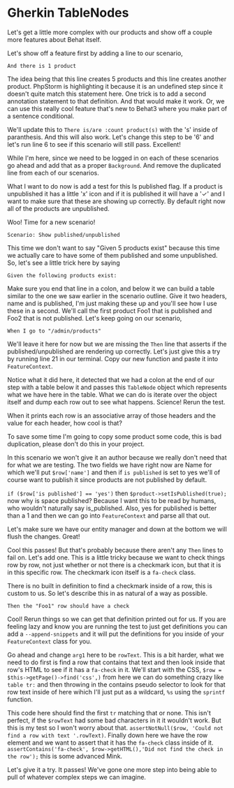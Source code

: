 # Gherkin TableNodes

Let's get a little more complex with our products and show off a couple more
features about Behat itself. 

Let's show off a feature first by adding a line to our scenario,

    And there is 1 product

The idea being that this line creates 5 products and this line creates another product. 
PhpStorm is highlighting it because it is an undefined step since it doesn't quite match
this statement here. One trick is to add a second annotation statement to that definition.
And that would make it work. Or, we can use this really cool feature that's new to Behat3
where you make part of a sentence conditional. 

We'll update this to `There is/are :count product(s)` with the 's' inside of paranthesis. 
And this will also work. Let's change this step to be '6' and let's run line 6 to see if
this scenario will still pass. Excellent!

While I'm here, since we need to be logged in on each of these scenarios go ahead and add
that as a proper `Background`. And remove the duplicated line from each of our scenarios.

What I want to do now is add a test for this Is published flag. If a product is unpublished it
has a little 'x' icon and if it is published it will have a '✓' and I want to make sure that
these are showing up correctly. By default right now all of the products are unpublished.

Woo! Time for a new scenario! 

    Scenario: Show published/unpublished

This time we don't want to say "Given 5 products exist" because this time we actually care
to have some of them published and some unpublished. So, let's see a little trick here by
saying

    Given the following products exist:

Make sure you end that line in a colon, and below it we can build a table similar to the one
we saw earlier in the scenario outline. Give it two headers, name and is published, I'm just
making these up and you'll see how I use these in a second. We'll call the first product
Foo1 that is published and Foo2 that is not published. Let's keep going on our scenario,

    When I go to "/admin/products"

We'll leave it here for now but we are missing the `Then` line that asserts if the published/unpublished
are rendering up correctly. Let's just give this a try by running line 21 in our terminal. Copy our
new function and paste it into `FeatureContext`. 

Notice what it did here, it detected that we had a colon at the end of our step with a table below it
and passes this `TableNode` object which represents what we have here in the table. What we can do
is iterate over the object itself and dump each row out to see what happens. Science! Rerun the test.

When it prints each row is an associative array of those headers and the value for each header, how cool is that?

To save some time I'm going to copy some product some code, this is bad duplication, please don't do this
in your project.

In this scenario we won't give it an author because we really don't need that for what we are testing.
The two fields we have right now are Name for which we'll put `$row['name']` and then if `is published`
is set to yes we'll of course want to publish it since products are not published by default. 

`if ($row['is published'] == 'yes')` then `$product->setIsPublished(true);` now why is space published?
Because I want this to be read by humans, who wouldn't naturally say is_published. Also, yes for published
is better than a 1 and then we can go into `FeatureContext` and parse all that out. 

Let's make sure we have our entity manager and down at the bottom we will flush the changes. Great!

Cool this passes! But that's probably because there aren't any `Then` lines to fail on. Let's add one.
This is a little tricky because we want to check things row by row, not just whether or not there is
a checkmark icon, but that it is in this specific row. The checkmark icon itself is a `fa-check` class.

There is no built in definition to find a checkmark inside of a row, this is custom to us. So let's describe
this in as natural of a way as possible. 

    Then the "Foo1" row should have a check 

Cool! Rerun things so we can get that definition printed out for us. If you are feeling lazy and know you are
running the test to just get definitions you can add a `--append-snippets` and it will put the definitions
for you inside of your `FeatureContext` class for you. 

Go ahead and change `arg1` here to be `rowText`. This is a bit harder, what we need to do first is find a row
that contains that text and then look inside that row's HTML to see if it has a `fa-check` in it. We'll start
with the CSS, `$row = $this->getPage()->find('css',)` from here we can do something crazy like `table tr:` and
then throwing in the contains pseudo selector to look for that row text inside of here wihich I'll just put as
a wildcard, `%s` using the `sprintf` function. 

This code here should find the first `tr` matching that or none. This isn't perfect, if the `$rowText` had
some bad characters in it it wouldn't work. But this is my test so I won't worry about that. 
`assertNotNull($row, 'Could not find a row with text '.rowText)`. Finally down here we have the row element
and we want to assert that it has the `fa-check` class inside of it. `assertContains('fa-check', $row->getHTML(),'Did not find the check in the row');` this is some advanced Mink. 

Let's give it a try. It passes! We've gone one more step into being able to pull of whatever complex steps
we can imagine.

